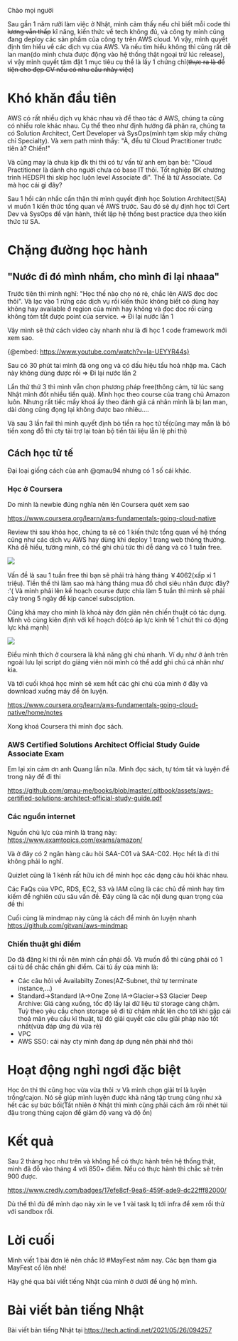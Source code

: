 Chào mọi người

Sau gần 1 năm rưỡi làm việc ở Nhật, mình cảm thấy nếu chỉ biết mỗi code thì ~~lương vẫn thấp~~ kĩ năng, kiến thức về tech không đủ, và công ty mình cũng đang deploy các sản phẩm của công ty trên AWS cloud. Vì vậy, mình quyết định tìm hiểu về các dịch vụ của AWS. Và nếu tìm hiểu không thì cũng rất dễ lan man(do mình chưa được động vào hệ thống thật ngoại trừ lúc release), vì vậy mình quyết tâm đặt 1 mục tiêu cụ thể là lấy 1 chứng chỉ(~~thực ra là để tiện cho đẹp CV nếu có nhu cầu nhảy việc~~)
# Khó khăn đầu tiên
AWS có rất nhiều dịch vụ khác nhau và để thao tác ở AWS, chúng ta cũng có nhiều role khác nhau. Cụ thể theo như định hướng đã phân ra, chúng ta có Solution Architect, Cert Developer và SysOps(mình tạm skip mấy chứng chỉ Specialty). Và xem path mình thấy: "À, đều từ Cloud Practitioner trước tiên à? Chiến!"

Và cũng may là chưa kịp đk thi thì có tư vấn từ anh em bạn bè: "Cloud Practitioner là dành cho người chưa có base IT thôi. Tốt nghiệp BK chương trình HEDSPI thì skip học luôn level Associate đi". Thế là từ Associate. Cơ mà học cái gì đây?

Sau 1 hồi cân nhắc cẩn thận thì mình quyết định học Solution Architect(SA) vì muốn 1 kiến thức tổng quan về AWS trước. Sau đó sẽ dự định học tới Cert Dev và SysOps để vận hành, thiết lập hệ thống best practice dựa theo kiến thức từ SA.
# Chặng đường học hành
## "Nước đi đó mình nhầm, cho mình đi lại nhaaa"
Trước tiên thì mình nghĩ: "Học thế nào cho nó rẻ, chắc lên AWS đọc doc thôi". Và lạc vào 1 rừng các dịch vụ rồi kiến thức không biết có dùng hay không hay available ở region của mình hay không và đọc doc rồi cũng không tóm tắt được point của service. => Đi lại nước lần 1

Vậy mình sẽ thử cách video cày nhanh như là đi học 1 code framework mới xem sao.

{@embed: https://www.youtube.com/watch?v=Ia-UEYYR44s}

Sau có 30 phút tai mình đã ong ong và có dấu hiệu tẩu hoả nhập ma. Cách này không dùng được rồi => Đi lại nước lần 2 

Lần thử thứ 3 thì mình vẫn chọn phương pháp free(thông cảm, từ lúc sang Nhật mình đốt nhiều tiền quá). Mình học theo course của trang chủ Amazon luôn. Nhưng rất tiếc mấy khoá ấy theo đánh giá cá nhân mình là bị lan man, dài dòng cũng đọng lại không được bao nhiêu....

Và sau 3 lần fail thì mình quyết định bỏ tiền ra học tử tế(cũng may mắn là bỏ tiền xong đỗ thì cty tài trợ lại toàn bộ tiền tài liệu lẫn lệ phí thi)
## Cách học tử tế
Đại loại giống cách của anh @qmau94 nhưng có 1 số cái khác.
### Học ở Coursera

Do mình là newbie đúng nghĩa nên lên Coursera quét xem sao

https://www.coursera.org/learn/aws-fundamentals-going-cloud-native

Review thì sau khóa học, chúng ta sẽ có 1 kiến thức tổng quan về hệ thống cũng như các dịch vụ AWS hay dùng khi deploy 1 trang web thông thường. Khá dễ hiểu, tường minh, có thể ghi chú tức thì dễ dàng và có 1 tuần free.

![](https://images.viblo.asia/9ce8980e-2343-4584-aa9a-48cf6690313c.png)

Vấn đề là sau 1 tuần free thì bạn sẽ phải trả hàng tháng ￥4062(xấp xỉ 1 triệu). Tiền thế thì làm sao mà hàng tháng mua đồ chơi siêu nhân được đây? :'( Và mình phải lên kế hoạch course được chia làm 5 tuần thì mình sẽ phải cày trong 5 ngày để kịp cancel subsciption.

Cũng khá may cho mình là khoá này đơn giản nên chiến thuật có tác dụng. Mình vô cùng kiên định với kế hoạch đó(có áp lực kinh tế 1 chút thì có động lực khá mạnh)

![](https://images.viblo.asia/2161eeaa-20f1-4d2d-8e5f-84aad4c11eb1.png)

Điều mình thích ở coursera là khả năng ghi chú nhanh. Ví dụ như ở ảnh trên ngoài lưu lại script do giảng viên nói mình có thể add ghi chú cá nhân như kia.

Và tới cuối khoá học mình sẽ xem hết các ghi chú của mình ở đây và download xuống máy để ôn luyện.

https://www.coursera.org/learn/aws-fundamentals-going-cloud-native/home/notes

Xong khoá Coursera thì mình đọc sách.

### AWS Certified Solutions Architect Official Study Guide Associate Exam
Em lại xin cảm ơn anh Quang lần nữa. Mình đọc sách, tự tóm tắt và luyện đề trong này để đi thi

https://github.com/qmau-me/books/blob/master/.gitbook/assets/aws-certified-solutions-architect-official-study-guide.pdf

### Các nguồn internet 
Nguồn chủ lực của mình là trang này: https://www.examtopics.com/exams/amazon/

Và ở đây có 2 ngân hàng câu hỏi SAA-C01 và SAA-C02. Học hết là đi thi không phải lo nghĩ.

Quizlet cũng là 1 kênh rất hữu ích để mình học các dạng câu hỏi khác nhau.

Các FaQs của VPC, RDS, EC2, S3 và IAM cũng là các chủ đề mình hay tìm kiếm để nghiên cứu sâu vấn đề. Đây cũng là các nội dung quan trọng của đề thi

Cuối cùng là mindmap này cũng là cách để mình ôn luyện nhanh
https://github.com/gitvani/aws-mindmap

### Chiến thuật ghi điểm

Do đã đăng kí thi rồi nên mình cần phải đỗ. Và muốn đỗ thì cũng phải có 1 cái tủ để chắc chắn ghi điểm. Cái tủ ấy của mình là:

- Các câu hỏi về Availabilty Zones(AZ-Subnet, thứ tự terminate instance,...)
- Standard→Standard IA→One Zone IA→Glacier→S3 Glacier Deep Archive: Giá càng xuống, tốc độ lấy lại dữ liệu từ storage càng chậm. Tuỳ theo yêu cầu chọn storage sẽ đi từ chậm nhất lên cho tới khi gặp cái thoả mãn yêu cầu kĩ thuật, từ đó giải quyết các câu giải pháp nào tốt nhất(vừa đáp ứng đủ vừa rẻ)
- VPC
- AWS SSO: cái này cty mình đang áp dụng nên phải nhớ thôi
# Hoạt động nghỉ ngơi đặc biệt

Học ôn thi thì cũng học vừa vừa thôi :v Và mình chọn giải trí là luyện trống/cajon. Nó sẽ giúp mình luyện được khả năng tập trung cũng như xả hết các sự bức bối(Tất nhiên ở Nhật thì mình cũng phải cách âm rồi nhét túi đậu trong thùng cajon để giảm độ vang và độ ồn)

# Kết quả

Sau 2 tháng học như trên và không hề có thực hành trên hệ thống thật, mình đã đỗ vào tháng 4 với 850+ điểm. Nếu có thực hành thì chắc sẽ trên 900 được.

https://www.credly.com/badges/17efe8cf-9ea6-459f-ade9-dc22fff82000/

Dù thế thì đủ để mình dạo này xin le ve 1 vài task lq tới infra để xem rồi thử với sandbox rồi.
# Lời cuối
Mình viết 1 bài đơn lẻ nên chắc lỡ #MayFest năm nay. Các bạn tham gia MayFest cố lên nhé!

Hãy ghé qua bài viết tiếng Nhật của mình ở dưới để ủng hộ mình.
# Bài viết bản tiếng Nhật
Bài viết bản tiếng Nhật tại https://tech.actindi.net/2021/05/26/094257